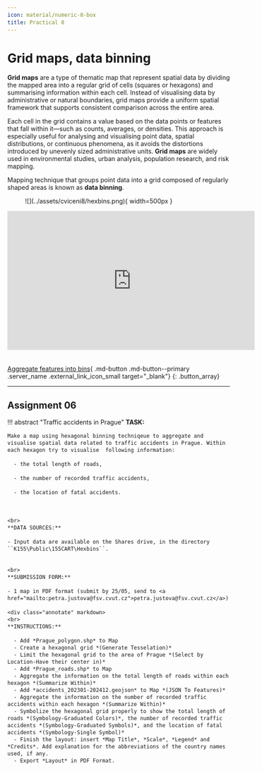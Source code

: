 ```yaml
---
icon: material/numeric-8-box
title: Practical 8
---
```

# Grid maps, data binning
**Grid maps** are a type of thematic map that represent spatial data by dividing the mapped area into a regular grid of cells (squares or hexagons) and summarising information within each cell. Instead of visualising data by administrative or natural boundaries, grid maps provide a uniform spatial framework that supports consistent comparison across the entire area.

Each cell in the grid contains a value based on the data points or features that fall within it—such as counts, averages, or densities. This approach is especially useful for analysing and visualising point data, spatial distributions, or continuous phenomena, as it avoids the distortions introduced by unevenly sized administrative units. **Grid maps** are widely used in environmental studies, urban analysis, population research, and risk mapping.

Mapping technique that groups point data into a grid composed of regularly shaped areas is known as **data binning**.


<figure markdown>
  ![](../assets/cviceni8/hexbins.png){ width=500px }
</figure>




<div style="text-align: center;">
<iframe width="560" height="315" src="https://www.youtube.com/embed/JlZMGDeNpTc?si=EEaxeIcEohuU7DvA" title="YouTube video player" frameborder="0" allow="accelerometer; autoplay; clipboard-write; encrypted-media; gyroscope; picture-in-picture; web-share" referrerpolicy="strict-origin-when-cross-origin" allowfullscreen></iframe>
</div>

<br>

[Aggregate features into bins](https://pro.arcgis.com/en/pro-app/latest/help/mapping/layer-properties/aggregate-features-into-bins.htm){ .md-button .md-button--primary .server_name .external_link_icon_small target="_blank"}
{: .button_array}

<hr class="level-1">


## Assignment 06
!!! abstract "Traffic accidents in Prague"
    **TASK:**

    Make a map using hexagonal binning techniqeue to aggregate and visualise spatial data related to traffic accidents in Prague. Within each hexagon try to visualise  following information:

      - the total length of roads,

      - the number of recorded traffic accidents,

      - the location of fatal accidents.

  

    <br>
    **DATA SOURCES:**
    
    - Input data are available on the Shares drive, in the directory ``K155\Public\155CART\Hexbins``.
    

    <br>
    **SUBMISSION FORM:**

    - 1 map in PDF format (submit by 25/05, send to <a href="mailto:petra.justova@fsv.cvut.cz">petra.justova@fsv.cvut.cz</a>)
    
    <div class="annotate" markdown>
    <br>
    **INSTRUCTIONS:**

      - Add *Prague_polygon.shp* to Map
      - Create a hexagonal grid *(Generate Tesselation)*
      - Limit the hexagonal grid to the area of Prague *(Select by Location-Have their center in)*
      - Add *Prague_roads.shp* to Map
      - Aggregate the information on the total length of roads within each hexagon *(Summarize Within)*
      - Add *accidents_202301-202412.geojson* to Map *(JSON To Features)*
      - Aggregate the information on the number of recorded traffic accidents within each hexagon *(Summarize Within)*
      - Symbolize the hexagonal grid properly to show the total length of roads *(Symbology-Graduated Colors)*, the number of recorded traffic accidents *(Symbology-Graduated Symbols)*, and the location of fatal accidents *(Symbology-Single Symbol)*
      - Finish the layout: insert *Map Title*, *Scale*, *Legend* and *Credits*. Add explanation for the abbreviations of the country names used, if any.
      - Export *Layout* in PDF Format.

      
    